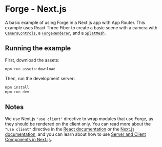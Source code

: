 # Forge - Next.js

A basic example of using Forge in a Next.js app with App Router. This example uses React Three Fiber to create a basic scene with a camera with [`CameraControls`](https://drei.docs.pmnd.rs/controls/camera-controls), a [`ForgeRenderer`](./app/_components/forge/forge-renderer.tsx), and a [`SplatMesh`](./app/_components/forge/splat-mesh.tsx).

## Running the example

First, download the assets:

```bash
npm run assets:download
```

Then, run the development server:

```bash
npm install
npm run dev
```

## Notes

We use Next.js `"use client"` directive to wrap modules that use Forge, as they should be rendered on the client only. You can read more about the `"use client"` directive in the [React documentation](https://react.dev/reference/rsc/use-client) or the [Next.js documentation](https://nextjs.org/docs/app/api-reference/directives/use-client), and you can learn about how to use [Server and Client Components in Next.js](https://nextjs.org/docs/app/getting-started/server-and-client-components).
